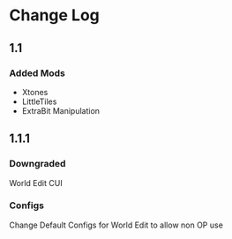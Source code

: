 # Change Log
## 1.1
### Added Mods
- Xtones
- LittleTiles
- ExtraBit Manipulation
## 1.1.1
### Downgraded
World Edit CUI
### Configs
Change Default Configs for World Edit to allow non OP use

